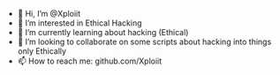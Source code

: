 - 👋 Hi, I’m @Xploiit
- 👀 I’m interested in Ethical Hacking
- 🌱 I’m currently learning about hacking (Ethical)
- 💞️ I’m looking to collaborate on some scripts about hacking into things only Ethically
- 📫 How to reach me: github.com/Xploiit
